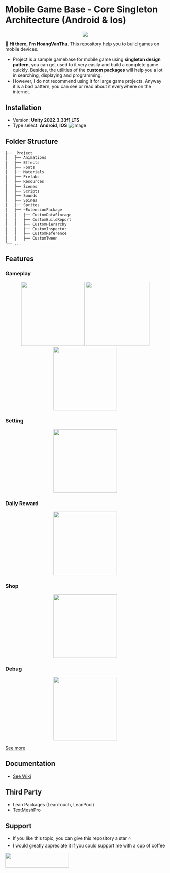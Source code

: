 # Mobile Game Base - Core Singleton Architecture (Android & Ios)

<div align="center">
<img src="https://github.com/Laputa-Unity/unity-mobile-gamebase/assets/52252046/ba7c8ff2-3419-4bc4-b9dc-8ea009a8732b">
</div>

👋 **Hi there, I'm HoangVanThu**. This repository help you to build games on mobile devices.
- Project is a sample gamebase for mobile game using **singleton design pattern**, you can get used to it very easily and build a complete game quickly. Besides, the utilities of the **custom packages** will help you a lot in searching, displaying and programming.
- However, I do not recommend using it for large game projects. Anyway it is a bad pattern, you can see or read about it everywhere on the internet.

## Installation
- Version: **Unity  2022.3.33f1 LTS**
- Type select: **Android**, **IOS**
![image](https://github.com/Laputa-Unity/unity-mobile-gamebase/assets/52252046/fa61651e-daa6-4b0c-bd9c-e866ca94125e)

## Folder Structure
```bash
├── _Project
│   ├── Animations
│   ├── Effects
│   ├── Fonts
│   ├── Materials
│   ├── Prefabs
│   ├── Resources
│   ├── Scenes
│   ├── Scripts
│   ├── Sounds
│   ├── Spines
│   ├── Sprites
│   ├── ~ExtensionPackage
│   │   ├── CustomDataStorage
│   │   ├── CustomBuildReport
│   │   ├── CustomHierarchy
│   │   ├── CustomInspector
│   │   ├── CustomReference
│   │   ├── CustomTween
└── ...
```
## Features
### Gameplay
<div align="center">
<img width="200" src="https://github.com/Laputa-Unity/unity-mobile-gamebase/assets/52252046/ed6898c5-5c1e-4991-92e7-3dfd63299774">
<img width="200" src="https://github.com/Laputa-Unity/unity-mobile-gamebase/assets/52252046/98c81975-2793-44bc-895f-4cf4b9bd25fa">
<img width="200" src="https://github.com/Laputa-Unity/unity-mobile-gamebase/assets/52252046/f4f323bb-a5fb-43ef-b544-1d06d988b26a">
</div>

### Setting
<div align="center">
<img width="200" src="https://github.com/Laputa-Unity/unity-mobile-gamebase/assets/52252046/812e9763-79a4-4ad7-9ad4-cd2c01a45e96">
</div>

### Daily Reward
<div align="center">
<img width="200" src="https://github.com/Laputa-Unity/unity-mobile-gamebase/assets/52252046/8a6d61b3-6d18-48c6-83c0-212174dd9251">
</div>

### Shop
<div align="center">
<img width="200" src="https://github.com/Laputa-Unity/unity-mobile-gamebase/assets/52252046/9feff5da-6bfc-461b-b872-888c7fddf22d">
</div>

### Debug
<div align="center">
<img width="200" src="https://github.com/Laputa-Unity/unity-mobile-gamebase/assets/52252046/656afe6e-315f-47f7-be67-6ef71f0821c5">
</div>

[See more](https://github.com/Laputa-Unity/unity-mobile-gamebase/wiki/Custom-Build-Report)

## Documentation
- [See Wiki](https://github.com/GuardianOfGods/unity-mobile-base/wiki)

## Third Party
- Lean Packages (LeanTouch, LeanPool)
- TextMeshPro
## Support
- If you like this topic, you can give this repository a star ⭐
- I would greatly appreciate it if you could support me with a cup of coffee
<a href="https://www.buymeacoffee.com/HoangVanThu">
<img src="https://www.the3rdsequence.com/texturedb/images/donate/buymeacoffee.svg" width="200" height="47"/>
